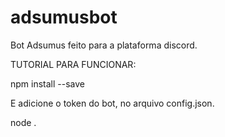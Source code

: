 # adsumusbot
Bot Adsumus feito para a plataforma discord.

TUTORIAL PARA FUNCIONAR:

npm install --save

E adicione o token do bot, no arquivo config.json.

node .


